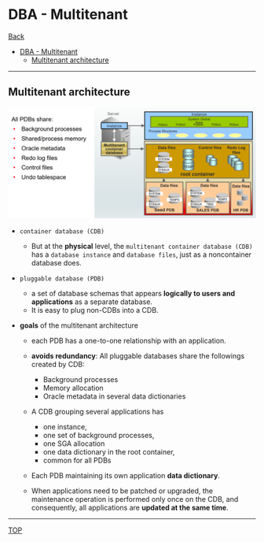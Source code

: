 # DBA - Multitenant

[Back](../index.md)

- [DBA - Multitenant](#dba---multitenant)
  - [Multitenant architecture](#multitenant-architecture)

---

## Multitenant architecture

![multitenant_architecture](./pic/multitenant_architecture.png)

- `container database (CDB)`

  - But at the **physical** level, the `multitenant container database (CDB)` has a `database instance` and `database files`, just as a noncontainer database does.

- `pluggable database (PDB)`

  - a set of database schemas that appears **logically to users and applications** as a separate database.
  - It is easy to plug non-CDBs into a CDB.

- **goals** of the multitenant architecture

  - each PDB has a one-to-one relationship with an application.

  - **avoids redundancy**: All pluggable databases share the followings created by CDB:

    - Background processes
    - Memory allocation
    - Oracle metadata in several data dictionaries

  - A CDB grouping several applications has

    - one instance,
    - one set of background processes,
    - one SGA allocation
    - one data dictionary in the root container,
    - common for all PDBs

  - Each PDB maintaining its own application **data dictionary**.
  - When applications need to be patched or upgraded, the maintenance operation is performed only
    once on the CDB, and consequently, all applications are **updated at the same time**.

---

[TOP](#dba---multitenant)
